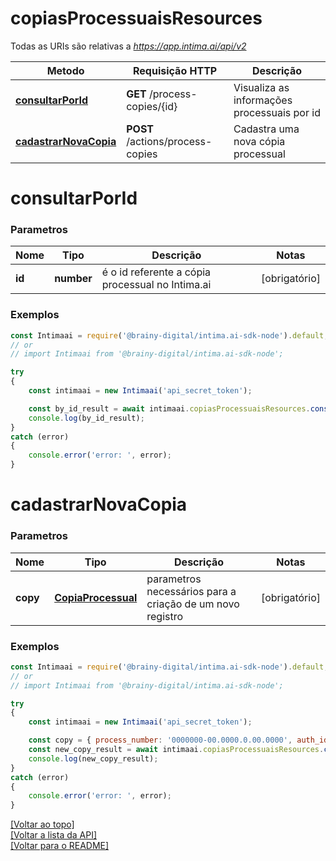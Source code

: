 # **copiasProcessuaisResources**

Todas as URIs são relativas a *https://app.intima.ai/api/v2*

Metodo | Requisição HTTP | Descrição
------------- | ------------- | -------------
[**consultarPorId**](copiasProcessuaisResources.md#consultarPorId) | **GET** /process-copies/{id} | Visualiza as informações processuais por id
[**cadastrarNovaCopia**](copiasProcessuaisResources.md#cadastrarNovaCopia) | **POST** /actions/process-copies | Cadastra uma nova cópia processual

# **consultarPorId**

### Parametros

Nome | Tipo | Descrição | Notas
------------- | ------------- | ------------- | -------------
**id** | **number**| é o id referente a cópia processual no Intima.ai | [obrigatório]

### Exemplos
```javascript
const Intimaai = require('@brainy-digital/intima.ai-sdk-node').default;
// or
// import Intimaai from '@brainy-digital/intima.ai-sdk-node';

try
{
    const intimaai = new Intimaai('api_secret_token');

    const by_id_result = await intimaai.copiasProcessuaisResources.consultarPorId(45202);
    console.log(by_id_result);
}
catch (error)
{
    console.error('error: ', error);
}
```

# **cadastrarNovaCopia**

### Parametros

Nome | Tipo | Descrição | Notas
------------- | ------------- | ------------- | -------------
**copy** | [**CopiaProcessual**](../models/copy/CopiaProcessual.md) | parametros necessários para a criação de um novo registro | [obrigatório]

### Exemplos
```javascript
const Intimaai = require('@brainy-digital/intima.ai-sdk-node').default;
// or
// import Intimaai from '@brainy-digital/intima.ai-sdk-node';

try
{
    const intimaai = new Intimaai('api_secret_token');

    const copy = { process_number: '0000000-00.0000.0.00.0000', auth_id: 1 };
    const new_copy_result = await intimaai.copiasProcessuaisResources.cadastrarNovaCopia(copy);
    console.log(new_copy_result);
}
catch (error)
{
    console.error('error: ', error);
}
```

[[Voltar ao topo]](#)        
[[Voltar a lista da API]](../../README.md#Documentação-para-os-Endpoints-da-API)    
[[Voltar para o README]](../../README.md#Intima.ai---SDK-NodeJS)
